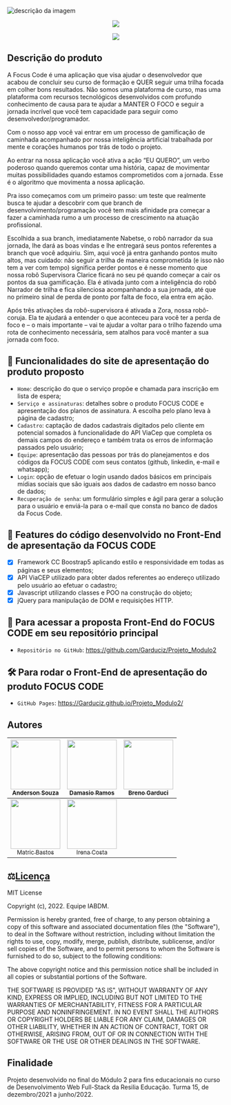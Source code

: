 ![descrição da imagem](https://github.com/irenacosta/Projeto_Modulo2/blob/fa2e7fce045ae24b5eee0a8e9b2160c41ddcad15/img/Produto%20Focus%20Code%20(2).png)

<p align="center">
<img src="http://img.shields.io/static/v1?label=FRONT-END&message=CONCLUIDO&color=GREEN&style=for-the-badge"/>
</p>


<p align="center">
<img src="http://img.shields.io/static/v1?label=I.A.&message=ARQUITETURA%20EM%20DESENVOLVIMENTO%20E%20TESTES&color=GREEN&style=for-the-badge"/>
</p>

## Descrição do produto 

A Focus Code é uma aplicação que visa ajudar o desenvolvedor que acabou de concluir seu curso de formação e QUER seguir uma trilha focada em colher bons resultados. Não somos uma plataforma de curso, mas uma plataforma com recursos tecnológicos desenvolvidos com profundo conhecimento de causa para te ajudar a MANTER O FOCO e seguir a jornada incrível que você tem capacidade para seguir como desenvolvedor/programador.

Com o nosso app você vai entrar em um processo de gamificação de caminhada acompanhado por nossa inteligência artificial trabalhada por mente e corações humanos por trás de todo o projeto.

Ao entrar na nossa aplicação você ativa a ação “EU QUERO”, um verbo poderoso quando queremos contar uma história, capaz de movimentar muitas possibilidades quando estamos comprometidos com a jornada. Esse é o algoritmo que movimenta a nossa aplicação.

Pra isso começamos com um primeiro passo: um teste que realmente busca te ajudar a descobrir com que branch de desenvolvimento/programação você tem mais afinidade pra começar a fazer a caminhada rumo a um processo de crescimento na atuação profissional.

Escolhida a sua branch, imediatamente Nabetse, o robô narrador da sua jornada, lhe dará as boas vindas e lhe entregará seus pontos referentes a branch que você adquiriu. Sim, aqui você já entra ganhando pontos muito altos, mas cuidado: não seguir a trilha de maneira comprometida (e isso não tem a ver com tempo) significa perder pontos e é nesse momento que nossa robô Supervisora Clarice ficará no seu pé quando começar a cair os pontos da sua gamificação. Ela é ativada junto com a inteligência do robô Narrador de trilha e fica silenciosa acompanhando a sua jornada, até que no primeiro sinal de perda de ponto por falta de foco, ela entra em ação.

Após três ativações da robô-supervisora é ativada a Zora, nossa robô-coruja. Ela te ajudará a entender o que aconteceu para você ter a perda de foco e – o mais importante – vai te ajudar a voltar para o trilho fazendo uma rota de conhecimento necessária, sem atalhos para você manter a sua jornada com foco. 


## :hammer: Funcionalidades do site de apresentação do produto proposto

- `Home`: descrição do que o serviço propõe e chamada para inscrição em lista de espera;
- `Serviço e assinaturas`: detalhes sobre o produto FOCUS CODE e apresentação dos planos de assinatura. A escolha pelo plano leva à página de cadastro;
- `Cadastro`: captação de dados cadastrais digitados pelo cliente em potencial somados à funcionalidade do API ViaCep que completa os demais campos do endereço e também trata os    erros de informação passados pelo usuário;
- `Equipe`: apresentação das pessoas por trás do planejamentos e dos códigos da FOCUS CODE com seus contatos (github, linkedin, e-mail e whatsapp);
- `Login`: opção de efetuar o login usando dados básicos em principais mídias sociais que são iguais aos dados de cadastro em nosso banco de dados;
- `Recuperação de senha`: um formulário simples e ágil para gerar a solução para o usuário e enviá-la para o e-mail que consta no banco de dados da Focus Code.

## :hammer: Features do código desenvolvido no Front-End de apresentação da FOCUS CODE

- [x] Framework CC Boostrap5 aplicando estilo e responsividade em todas as páginas e seus elementos;
- [x] API ViaCEP utilizado para obter dados referentes ao endereço utilizado pelo usuário ao efetuar o cadastro;
- [x] Javascript utilizando classes e POO na construção do objeto;
- [x] jQuery para manipulação de DOM e requisições HTTP.

## 📁 Para acessar a proposta Front-End do FOCUS CODE em seu repositório principal
- `Repositório no GitHub`: https://github.com/Garduciz/Projeto_Modulo2

## 🛠️ Para rodar o Front-End de apresentação do produto FOCUS CODE
- `GitHub Pages`: https://Garduciz.github.io/Projeto_Modulo2/


## Autores

| [<img src="https://avatars.githubusercontent.com/u/96266819?v=4" width=115><br><sub>Anderson Souza</sub>](https://github.com/Andersonjmc) |  [<img src="https://avatars.githubusercontent.com/u/96209345?v=4" width=115><br><sub>Damasio Ramos</sub>](https://github.com/DamasioRamos) |  [<img src="https://avatars.githubusercontent.com/u/94760419?v=4" width=115><br><sub>Breno Garduci</sub>](https://github.com/Garduciz) |
| :---: | :---: | :---: |
| [<img src="https://avatars.githubusercontent.com/u/55266551?v=4" width=115><br><sub>Matric Bastos</sub>](https://github.com/matricbts) |  [<img src="https://avatars.githubusercontent.com/u/94466133?v=4" width=115><br><sub>Irena Costa</sub>](https://github.com/irenacosta) |

## ⚖️[Licença](#licença)
MIT License

Copyright (c), 2022. Equipe IABDM.

Permission is hereby granted, free of charge, to any person obtaining a copy of this software and associated documentation files (the "Software"), to deal
in the Software without restriction, including without limitation the rights to use, copy, modify, merge, publish, distribute, sublicense, and/or sell
copies of the Software, and to permit persons to whom the Software is furnished to do so, subject to the following conditions:

The above copyright notice and this permission notice shall be included in all copies or substantial portions of the Software.

THE SOFTWARE IS PROVIDED "AS IS", WITHOUT WARRANTY OF ANY KIND, EXPRESS OR IMPLIED, INCLUDING BUT NOT LIMITED TO THE WARRANTIES OF MERCHANTABILITY,
FITNESS FOR A PARTICULAR PURPOSE AND NONINFRINGEMENT. IN NO EVENT SHALL THE AUTHORS OR COPYRIGHT HOLDERS BE LIABLE FOR ANY CLAIM, DAMAGES OR OTHER
LIABILITY, WHETHER IN AN ACTION OF CONTRACT, TORT OR OTHERWISE, ARISING FROM, OUT OF OR IN CONNECTION WITH THE SOFTWARE OR THE USE OR OTHER DEALINGS IN THE
SOFTWARE.

## Finalidade
Projeto desenvolvido no final do Módulo 2 para fins educacionais no curso de Desenvolvimento Web Full-Stack da Resilia Educação. Turma 15, de dezembro/2021 a junho/2022.
